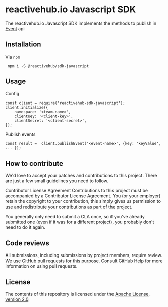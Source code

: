 # reactivehub.io Javascript SDK

The reactivehub.io Javascript SDK implements the methods to publish in [Event](https://docs.reactivehub.io/guide/events) api 

## Installation

Via ```npm```

``` npm i -S @reactivehub/sdk-javascript```

## Usage

Config

```
const client = require('reactivehub-sdk-javascript');
client.initialize({
    namespace: '<team-name>',
    clientKey: '<client-key>',
    clientSecret: '<client-secret>',
});
```

Publish events
```
const result =  client.publishEvent('<event-name>', {key: 'keyValue', ... });
```

## How to contribute
We'd love to accept your patches and contributions to this project. There are just a few small guidelines you need to follow.

Contributor License Agreement
Contributions to this project must be accompanied by a Contributor License Agreement. You (or your employer) retain the copyright to your contribution, this simply gives us permission to use and redistribute your contributions as part of the project.

You generally only need to submit a CLA once, so if you've already submitted one (even if it was for a different project), you probably don't need to do it again.

## Code reviews
All submissions, including submissions by project members, require review. We use GitHub pull requests for this purpose. Consult GitHub Help for more information on using pull requests.

## License

The contents of this repository is licensed under the
[Apache License, version 2.0](http://www.apache.org/licenses/LICENSE-2.0).





